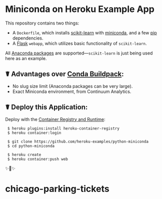 # Miniconda on Heroku Example App

This repository contains two things:

- A `Dockerfile`, which installs [scikit-learn](http://scikit-learn.org/stable/) with [miniconda](http://conda.pydata.org/miniconda.html), and a few [pip](https://pip.pypa.io/en/stable/) dependencies.
- A [Flask](http://flask.pocoo.org) `webapp`, which utilizes basic functionality of `scikit-learn`.

All [Anaconda packages](https://docs.continuum.io/anaconda/pkg-docs) are supported—`scikit-learn` is just being used here as an example. 

## ☤ Advantages over [Conda Buildpack](https://github.com/kennethreitz/conda-buildpack):

- No slug size limit (Anaconda packages can be very large). 
- Exact Miniconda environment, from Continuum Analytics.

## ☤ Deploy this Application:

Deploy with the [Container Registry and Runtime](https://devcenter.heroku.com/articles/container-registry-and-runtime):

     $ heroku plugins:install heroku-container-registry
     $ heroku container:login
     
     $ git clone https://github.com/heroku-examples/python-miniconda
     $ cd python-miniconda
     
     $ heroku create
     $ heroku container:push web

✨🍰✨
# chicago-parking-tickets
